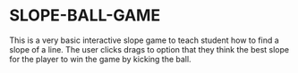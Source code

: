 # SLOPE-BALL-GAME
This is a very basic interactive slope game to teach student how to find a slope of a line. The user clicks drags to option that they think the best slope for the player to win the game by kicking the ball.
